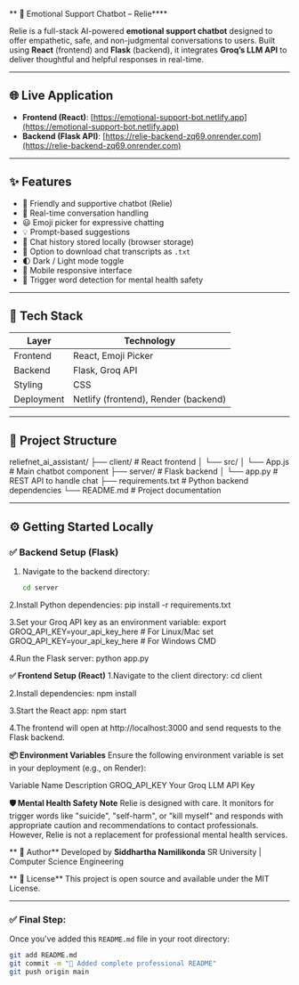 ** 🧠 Emotional Support Chatbot – Relie****

Relie is a full-stack AI-powered **emotional support chatbot** designed to offer empathetic, safe, and non-judgmental conversations to users. Built using **React** (frontend) and **Flask** (backend), it integrates **Groq’s LLM API** to deliver thoughtful and helpful responses in real-time.

---

## 🌐 Live Application

- **Frontend (React)**: [https://emotional-support-bot.netlify.app](https://emotional-support-bot.netlify.app)  
- **Backend (Flask API)**: [https://relie-backend-zq69.onrender.com](https://relie-backend-zq69.onrender.com)

---

## ✨ Features

- 🤖 Friendly and supportive chatbot (Relie)
- 💬 Real-time conversation handling
- 😃 Emoji picker for expressive chatting
- 💡 Prompt-based suggestions
- 📜 Chat history stored locally (browser storage)
- 💾 Option to download chat transcripts as `.txt`
- 🌓 Dark / Light mode toggle
- 📱 Mobile responsive interface
- 🚨 Trigger word detection for mental health safety

---

## 🧱 Tech Stack

| Layer        | Technology            |
|--------------|------------------------|
| Frontend     | React, Emoji Picker    |
| Backend      | Flask, Groq API        |
| Styling      | CSS                    |
| Deployment   | Netlify (frontend), Render (backend) |

---

## 📂 Project Structure
reliefnet_ai_assistant/
├── client/ # React frontend
│ └── src/
│ └── App.js # Main chatbot component
├── server/ # Flask backend
│ └── app.py # REST API to handle chat
├── requirements.txt # Python backend dependencies
└── README.md # Project documentation



---

## ⚙️ Getting Started Locally

### ✅ Backend Setup (Flask)

1. Navigate to the backend directory:
   ```bash
   cd server
2.Install Python dependencies:
pip install -r requirements.txt

3.Set your Groq API key as an environment variable:
export GROQ_API_KEY=your_api_key_here   # For Linux/Mac
set GROQ_API_KEY=your_api_key_here      # For Windows CMD

4.Run the Flask server:
python app.py

**✅ Frontend Setup (React)**
1.Navigate to the client directory:
cd client

2.Install dependencies:
npm install

3.Start the React app:
npm start

4.The frontend will open at http://localhost:3000 and send requests to the Flask backend.

**📦 Environment Variables**
Ensure the following environment variable is set in your deployment (e.g., on Render):

Variable Name 	Description
GROQ_API_KEY	 Your Groq LLM API Key

**🛡️ Mental Health Safety Note**
Relie is designed with care. It monitors for trigger words like "suicide", "self-harm", or "kill myself" and responds with appropriate caution and recommendations to contact professionals. However, Relie is not a replacement for professional mental health services.


**
🙌 Author**
Developed by **Siddhartha Namilikonda**
SR University | Computer Science Engineering


**
📄 License**
This project is open source and available under the MIT License.


---

### ✅ Final Step:
Once you've added this `README.md` file in your root directory:

```bash
git add README.md
git commit -m "📘 Added complete professional README"
git push origin main
